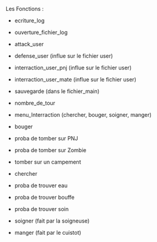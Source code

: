 Les Fonctions :
- ecriture_log
- ouverture_fichier_log
- attack_user 
- defense_user (influe sur le fichier user)
- interraction_user_pnj (influe sur le fichier user)
- interraction_user_mate (influe sur le fichier user)
- sauvegarde (dans le fichier_main)
- nombre_de_tour

- menu_Interraction (chercher, bouger, soigner, manger)
- bouger
- proba de tomber sur PNJ
- proba de tomber sur Zombie
- tomber sur un campement

- chercher
- proba de trouver eau
- proba de trouver bouffe
- proba de trouver soin 

- soigner (fait par la soigneuse)
- manger (fait par le cuistot)